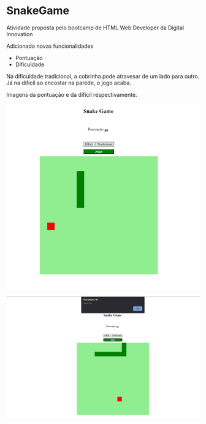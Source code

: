 # SnakeGame #

Atividade proposta pelo bootcamp de HTML Web Developer da Digital Innovation

Adicionado novas funcionalidades

* Pontuação 
* Dificuldade

Na dificuldade tradicional, a cobrinha pode atravesar de um lado para 
outro. Já na difícil ao encostar na parede, o jogo acaba.

Imagens da pontuação e da difícil respectivamente.

![alt text](https://github.com/Gabriel-Castilho/SnakeGame/blob/master/img/1.png)

![alt text](https://github.com/Gabriel-Castilho/SnakeGame/blob/master/img/2.PNG)

